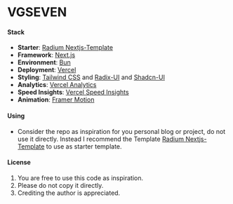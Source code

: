 # VGSEVEN

#### Stack

- **Starter**: [Radium Nextjs-Template](https://github.com/silver-company/radium/tree/main/templates/nextjs)
- **Framework**: [Next.js](https://nextjs.org/)
- **Environment**: [Bun](https://bun.sh/)
- **Deployment**: [Vercel](https://vercel.com)
- **Styling**: [Tailwind CSS](https://tailwindcss.com) and [Radix-UI](https://radix-ui.com/) and [Shadcn-UI](https://ui.shadcn.com)
- **Analytics**: [Vercel Analytics](https://vercel.com/analytics)
- **Speed Insights**: [Vercel Speed Insights](https://vercel.com/docs/speed-insights)
- **Animation**: [Framer Motion](https://framer.com/motion)

#### Using

- Consider the repo as inspiration for you personal blog or project, do not use it directly. Instead I recommend the Template [Radium Nextjs-Template](https://github.com/silver-company/radium/tree/main/templates/nextjs) to use as starter template.

#### License

1. You are free to use this code as inspiration.
2. Please do not copy it directly.
3. Crediting the author is appreciated.

